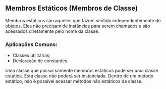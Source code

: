 ## Membros Estáticos (Membros de Classe)

Membros estáticos são aqueles que fazem sentido independentemente de objetos. Eles não precisam de instâncias para serem chamados e são acessados diretamente pelo nome da classe.

### Aplicações Comuns:
- Classes utilitárias;
- Declaração de constantes

Uma classe que possui somente membros estáticos pode ser uma classe estática. Esta classe não poderá ser instanciada. Dentro de um método estático, não é possível acessar métodos não estáticos da classe.